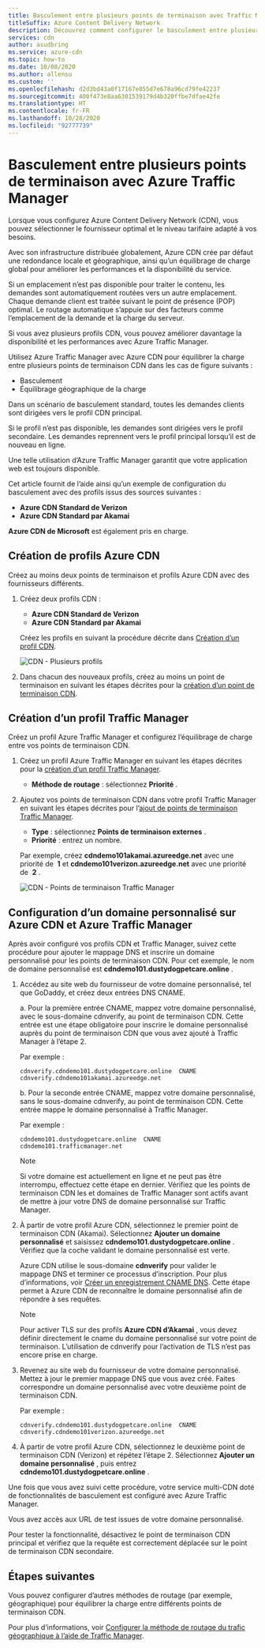 ```yaml
---
title: Basculement entre plusieurs points de terminaison avec Traffic Manager
titleSuffix: Azure Content Delivery Network
description: Découvrez comment configurer le basculement entre plusieurs points de terminaison Azure Content Delivery Network avec Azure Traffic Manager.
services: cdn
author: asudbring
ms.service: azure-cdn
ms.topic: how-to
ms.date: 10/08/2020
ms.author: allensu
ms.custom: ''
ms.openlocfilehash: d2d3bd43a0f17167e855d7e678a96cd79fe42237
ms.sourcegitcommit: 400f473e8aa6301539179d4b320ffbe7dfae42fe
ms.translationtype: HT
ms.contentlocale: fr-FR
ms.lasthandoff: 10/28/2020
ms.locfileid: "92777739"
---
```

# <a name="failover-across-multiple-endpoints-with-azure-traffic-manager"></a>Basculement entre plusieurs points de terminaison avec Azure Traffic Manager

Lorsque vous configurez Azure Content Delivery Network (CDN), vous pouvez sélectionner le fournisseur optimal et le niveau tarifaire adapté à vos besoins. 

Avec son infrastructure distribuée globalement, Azure CDN crée par défaut une redondance locale et géographique, ainsi qu’un équilibrage de charge global pour améliorer les performances et la disponibilité du service. 

Si un emplacement n’est pas disponible pour traiter le contenu, les demandes sont automatiquement routées vers un autre emplacement. Chaque demande client est traitée suivant le point de présence (POP) optimal. Le routage automatique s’appuie sur des facteurs comme l’emplacement de la demande et la charge du serveur.
 
Si vous avez plusieurs profils CDN, vous pouvez améliorer davantage la disponibilité et les performances avec Azure Traffic Manager. 

Utilisez Azure Traffic Manager avec Azure CDN pour équilibrer la charge entre plusieurs points de terminaison CDN dans les cas de figure suivants :
 
* Basculement
* Équilibrage géographique de la charge 

Dans un scénario de basculement standard, toutes les demandes clients sont dirigées vers le profil CDN principal. 

Si le profil n’est pas disponible, les demandes sont dirigées vers le profil secondaire.  Les demandes reprennent vers le profil principal lorsqu’il est de nouveau en ligne.

Une telle utilisation d’Azure Traffic Manager garantit que votre application web est toujours disponible. 

Cet article fournit de l’aide ainsi qu’un exemple de configuration du basculement avec des profils issus des sources suivantes : 

* **Azure CDN Standard de Verizon**
* **Azure CDN Standard par Akamai**

**Azure CDN de Microsoft** est également pris en charge.

## <a name="create-azure-cdn-profiles"></a>Création de profils Azure CDN
Créez au moins deux points de terminaison et profils Azure CDN avec des fournisseurs différents.

1. Créez deux profils CDN :
    * **Azure CDN Standard de Verizon**
    * **Azure CDN Standard par Akamai** 

    Créez les profils en suivant la procédure décrite dans [Création d’un profil CDN](cdn-create-new-endpoint.md#create-a-new-cdn-profile).
 
   ![CDN - Plusieurs profils](./media/cdn-traffic-manager/cdn-multiple-profiles.png)

2. Dans chacun des nouveaux profils, créez au moins un point de terminaison en suivant les étapes décrites pour la [création d’un point de terminaison CDN](cdn-create-new-endpoint.md#create-a-new-cdn-endpoint).

## <a name="create-traffic-manager-profile"></a>Création d’un profil Traffic Manager
Créez un profil Azure Traffic Manager et configurez l’équilibrage de charge entre vos points de terminaison CDN. 

1. Créez un profil Azure Traffic Manager en suivant les étapes décrites pour la [création d’un profil Traffic Manager](../traffic-manager/quickstart-create-traffic-manager-profile.md). 

    * **Méthode de routage** : sélectionnez **Priorité** .

2. Ajoutez vos points de terminaison CDN dans votre profil Traffic Manager en suivant les étapes décrites pour l’[ajout de points de terminaison Traffic Manager](../traffic-manager/quickstart-create-traffic-manager-profile.md#add-traffic-manager-endpoints).

    * **Type** : sélectionnez **Points de terminaison externes** .
    * **Priorité** : entrez un nombre.

    Par exemple, créez **cdndemo101akamai.azureedge.net** avec une priorité de  **1** et **cdndemo101verizon.azureedge.net** avec une priorité de  **2** .

   ![CDN - Points de terminaison Traffic Manager](./media/cdn-traffic-manager/cdn-traffic-manager-endpoints.png)


## <a name="configure-custom-domain-on-azure-cdn-and-azure-traffic-manager"></a>Configuration d’un domaine personnalisé sur Azure CDN et Azure Traffic Manager
Après avoir configuré vos profils CDN et Traffic Manager, suivez cette procédure pour ajouter le mappage DNS et inscrire un domaine personnalisé pour les points de terminaison CDN. Pour cet exemple, le nom de domaine personnalisé est **cdndemo101.dustydogpetcare.online** .

1. Accédez au site web du fournisseur de votre domaine personnalisé, tel que GoDaddy, et créez deux entrées DNS CNAME. 

    a. Pour la première entrée CNAME, mappez votre domaine personnalisé, avec le sous-domaine cdnverify, au point de terminaison CDN. Cette entrée est une étape obligatoire pour inscrire le domaine personnalisé auprès du point de terminaison CDN que vous avez ajouté à Traffic Manager à l’étape 2.

      Par exemple : 

      `cdnverify.cdndemo101.dustydogpetcare.online  CNAME  cdnverify.cdndemo101akamai.azureedge.net`  

    b. Pour la seconde entrée CNAME, mappez votre domaine personnalisé, sans le sous-domaine cdnverify, au point de terminaison CDN. Cette entrée mappe le domaine personnalisé à Traffic Manager. 

      Par exemple : 
      
      `cdndemo101.dustydogpetcare.online  CNAME  cdndemo101.trafficmanager.net`   

    > [!NOTE]
    > Si votre domaine est actuellement en ligne et ne peut pas être interrompu, effectuez cette étape en dernier. Vérifiez que les points de terminaison CDN les et domaines de Traffic Manager sont actifs avant de mettre à jour votre DNS de domaine personnalisé sur Traffic Manager.
    >


2.  À partir de votre profil Azure CDN, sélectionnez le premier point de terminaison CDN (Akamai). Sélectionnez **Ajouter un domaine personnalisé** et saisissez **cdndemo101.dustydogpetcare.online** . Vérifiez que la coche validant le domaine personnalisé est verte. 

    Azure CDN utilise le sous-domaine **cdnverify** pour valider le mappage DNS et terminer ce processus d’inscription. Pour plus d’informations, voir [Créer un enregistrement CNAME DNS](cdn-map-content-to-custom-domain.md#create-a-cname-dns-record). Cette étape permet à Azure CDN de reconnaître le domaine personnalisé afin de répondre à ses requêtes.
    
    > [!NOTE]
    > Pour activer TLS sur des profils **Azure CDN d’Akamai** , vous devez définir directement le cname du domaine personnalisé sur votre point de terminaison. L’utilisation de cdnverify pour l’activation de TLS n’est pas encore prise en charge. 
    >

3.  Revenez au site web du fournisseur de votre domaine personnalisé. Mettez à jour le premier mappage DNS que vous avez créé. Faites correspondre un domaine personnalisé avec votre deuxième point de terminaison CDN.
                             
    Par exemple : 

    `cdnverify.cdndemo101.dustydogpetcare.online  CNAME  cdnverify.cdndemo101verizon.azureedge.net`  

4. À partir de votre profil Azure CDN, sélectionnez le deuxième point de terminaison CDN (Verizon) et répétez l’étape 2. Sélectionnez **Ajouter un domaine personnalisé** , puis entrez **cdndemo101.dustydogpetcare.online** .
 
Une fois que vous avez suivi cette procédure, votre service multi-CDN doté de fonctionnalités de basculement est configuré avec Azure Traffic Manager. 

Vous avez accès aux URL de test issues de votre domaine personnalisé. 

Pour tester la fonctionnalité, désactivez le point de terminaison CDN principal et vérifiez que la requête est correctement déplacée sur le point de terminaison CDN secondaire. 

## <a name="next-steps"></a>Étapes suivantes
Vous pouvez configurer d’autres méthodes de routage (par exemple, géographique) pour équilibrer la charge entre différents points de terminaison CDN. 

Pour plus d’informations, voir [Configurer la méthode de routage du trafic géographique à l’aide de Traffic Manager](../traffic-manager/traffic-manager-configure-geographic-routing-method.md).
